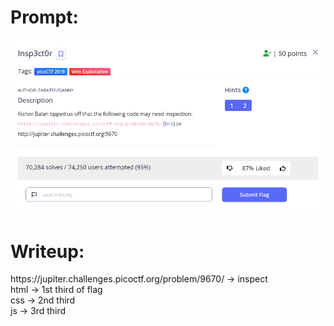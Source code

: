 <h1>
  Prompt:
</h1>

![alt text](prompt.png)

<h1>
  Writeup:
</h1>

<p>https://jupiter.challenges.picoctf.org/problem/9670/ -> inspect <br>
html -> 1st third of flag <br>
css -> 2nd third <br>
js -> 3rd third</p>
